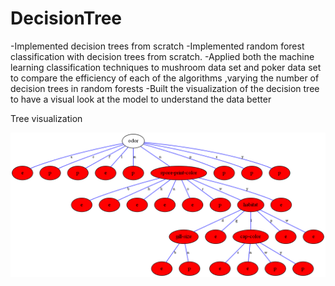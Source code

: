 # DecisionTree

-Implemented decision trees from scratch
-Implemented random forest classification with decision trees from scratch.
-Applied both the machine learning classification techniques to mushroom data set and poker data set to compare the efficiency of each of the algorithms ,varying the number of decision trees in random forests
-Built the visualization of the decision tree to have a visual look at the model to understand the data better

Tree visualization 

![tree visualize](https://github.com/barsanayak/DecisionTree/blob/master/decisiontree/examp1_graph.png)



